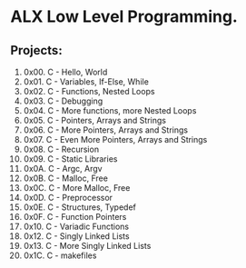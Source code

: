 # ALX Low Level Programming.
## Projects:
1. 0x00. C - Hello, World
2. 0x01. C - Variables, If-Else, While
3. 0x02. C - Functions, Nested Loops
4. 0x03. C - Debugging
5. 0x04. C - More functions, more Nested Loops
6. 0x05. C - Pointers, Arrays and Strings
7. 0x06. C - More Pointers, Arrays and Strings
8. 0x07. C - Even More Pointers, Arrays and Strings
9. 0x08. C - Recursion
10. 0x09. C - Static Libraries
11. 0x0A. C - Argc, Argv
12. 0x0B. C - Malloc, Free 
13. 0x0C. C - More Malloc, Free
14. 0x0D. C - Preprocessor
15. 0x0E. C - Structures, Typedef 
16. 0x0F. C - Function Pointers 
17. 0x10. C - Variadic Functions
18. 0x12. C - Singly Linked Lists
19. 0x13. C - More Singly Linked Lists
20. 0x1C. C - makefiles
